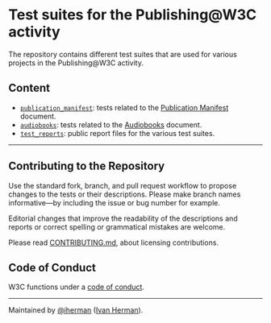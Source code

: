 
# Test suites for the Publishing@W3C activity

The repository contains different test suites that are used for various projects in the Publishing@W3C activity.

## Content

- [`publication_manifest`](./publication_manifest/): tests related to the [Publication Manifest](https://www.w3.org/TR/pub-manifest) document.
- [`audiobooks`](./audiobooks/): tests related to the [Audiobooks](https://www.w3.org/TR/audiobooks) document.
- [`test_reports`](./test_reports): public report files for the various test suites.


---

## Contributing to the Repository

Use the standard fork, branch, and pull request workflow to propose changes to the tests or their descriptions. Please make branch names informative—by including the issue or bug number for example.

Editorial changes that improve the readability of the descriptions and reports or correct spelling or grammatical mistakes are welcome.

Please read [CONTRIBUTING.md](CONTRIBUTING.md), about licensing contributions.

## Code of Conduct

W3C functions under a [code of conduct](https://www.w3.org/Consortium/cepc/).

---

Maintained by [@iherman](https://github.com/iherman) ([Ivan Herman](mailto:ivan@w3.org)).
